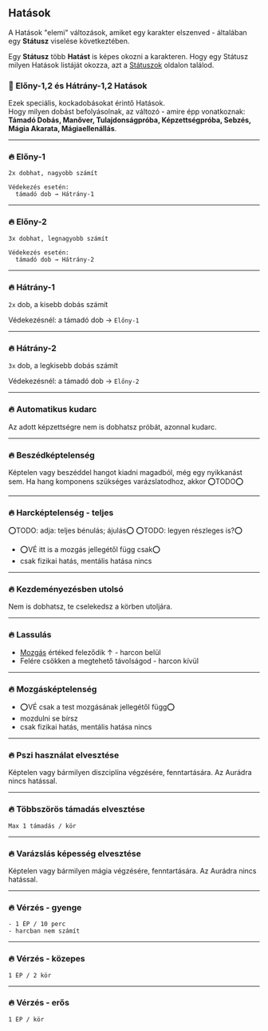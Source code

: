 ## Hatások

A Hatások "elemi" változások, amiket egy karakter elszenved - általában egy **Státusz** viselése következtében.

Egy **Státusz** több **Hatást** is képes okozni a karakteren.  Hogy egy Státusz milyen Hatások listáját okozza, azt a [Státuszok](082_statuszok.md) oldalon találod.


### 🔆 Előny-1,2 és Hátrány-1,2 Hatások

Ezek speciális, kockadobásokat érintő Hatások.\
Hogy milyen dobást befolyásolnak, az változó - amire épp vonatkoznak:\
**Támadó Dobás, Manőver, Tulajdonságpróba, Képzettségpróba, Sebzés, Mágia Akarata, Mágiaellenállás**.


---
### 🔥 Előny-1

```
2x dobhat, nagyobb számít

Védekezés esetén:
  támadó dob → Hátrány-1
```

---
### 🔥 Előny-2

```
3x dobhat, legnagyobb számít

Védekezés esetén:
  támadó dob → Hátrány-2
```

---
### 🔥 Hátrány-1

`2x` dob, a kisebb dobás számít

Védekezésnél: a támadó dob → `Előny-1`

---
### 🔥 Hátrány-2

`3x` dob, a legkisebb dobás számít

Védekezésnél: a támadó dob → `Előny-2`

---
### 🔥 Automatikus kudarc

Az adott képzettségre nem is dobhatsz próbát, azonnal kudarc.

---
### 🔥 Beszédképtelenség

Képtelen vagy beszéddel hangot kiadni magadból, még egy nyikkanást sem. Ha hang komponens szükséges varázslatodhoz, akkor ⭕TODO⭕

---
### 🔥 Harcképtelenség - teljes

⭕TODO: adja: teljes bénulás; ájulás⭕
⭕TODO: legyen részleges is?⭕
   - ⭕VÉ itt is a mozgás jellegétől függ csak⭕
   - csak fizikai hatás, mentális hatása nincs

---
### 🔥 Kezdeményezésben utolsó

Nem is dobhatsz, te cselekedsz a körben utoljára.

---
### 🔥 Lassulás

  - [Mozgás](063_05_mozgas_harc_kozben.md) értéked feleződik ↑ - harcon belül
  - Felére csökken a megtehető távolságod - harcon kívül

---
### 🔥 Mozgásképtelenség

  - ⭕VÉ csak a test mozgásának jellegétől függ⭕
  - mozdulni se bírsz
  - csak fizikai hatás, mentális hatása nincs

---
### 🔥 Pszi használat elvesztése

Képtelen vagy bármilyen diszciplína végzésére, fenntartására. Az Aurádra nincs hatással.

---

### 🔥 Többszörös támadás elvesztése

```
Max 1 támadás / kör
```

---
### 🔥 Varázslás képesség elvesztése

Képtelen vagy bármilyen mágia végzésére, fenntartására. Az Aurádra nincs hatással.

---
### 🔥 Vérzés - gyenge
  
```
- 1 ÉP / 10 perc
- harcban nem számít
```

---
### 🔥 Vérzés - közepes

```
1 ÉP / 2 kör
```

---
### 🔥 Vérzés - erős

```
1 ÉP / kör
```
